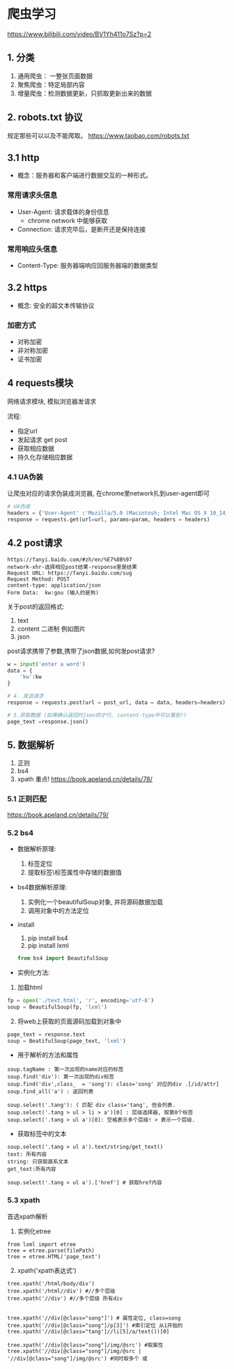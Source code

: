 # 爬虫学习
https://www.bilibili.com/video/BV1Yh411o7Sz?p=2

## 1. 分类
1. 通用爬虫： 一整张页面数据
2. 聚焦爬虫：特定局部内容
3. 增量爬虫：检测数据更新，只抓取更新出来的数据

## 2. robots.txt 协议
 规定那些可以以及不能爬取。 https://www.taobao.com/robots.txt

## 3.1 http
- 概念：服务器和客户端进行数据交互的一种形式。

### 常用请求头信息
- User-Agent: 请求载体的身份信息
    - chrome network 中能够获取
- Connection: 请求完毕后，是断开还是保持连接

### 常用响应头信息
- Content-Type: 服务器端响应回服务器端的数据类型

## 3.2 https
- 概念: 安全的超文本传输协议

### 加密方式
- 对称加密
- 非对称加密
- 证书加密

## 4 requests模块
网络请求模块, 模拟浏览器发请求

流程:
- 指定url
- 发起请求 get post
- 获取相应数据
- 持久化存储相应数据

### 4.1 UA伪装
让爬虫对应的请求伪装成浏览器, 在chrome里network扎到user-agent即可
```python
# UA伪装
headers = {'User-Agent' :'Mozilla/5.0 (Macintosh; Intel Mac OS X 10_14_6) AppleWebKit/537.36 (KHTML, like Gecko) Chrome/85.0.4183.121 Safari/537.36'}
response = requests.get(url=url, params=param, headers = headers)
```

## 4.2 post请求
```
https://fanyi.baidu.com/#zh/en/%E7%8B%97
network-xhr-选择相应post结果-response里是结果
Request URL: https://fanyi.baidu.com/sug
Request Method: POST
content-type: application/json
Form Data:  kw:gou (输入的是狗)
```
关于post的返回格式: 
1. text
2. content 二进制 例如图片
3. json

post请求携带了参数,携带了json数据,如何发post请求?
```python
w = input('enter a word')
data = {
    'kw':kw
}

# 4. 发送请求
response = requests.post(url = post_url, data = data, headers=headers)

# 5.获取数据 (如果确认返回时json的才行, content-type中可以看到!)
page_text =response.json()
```

## 5. 数据解析
1. 正则
2. bs4
3. xpath 重点!
https://book.apeland.cn/details/78/

### 5.1 正则匹配
https://book.apeland.cn/details/79/

### 5.2 bs4
- 数据解析原理:
    1. 标签定位
    2. 提取标签\标签属性中存储的数据值
- bs4数据解析原理:
    1. 实例化一个beautifulSoup对象, 并将源码数据加载
    2. 调用对象中的方法定位
- install
    1. pip install bs4
    2. pip install lxml

    ```python
    from bs4 import BeautifulSoup
    ```
- 实例化方法:  
1. 加载html
```python
fp = open('./text.html', 'r', encoding='utf-8')
soup = BeautifulSoup(fp, 'lxml')
```
2. 将web上获取的页面源码加载到对象中  
```python
page_text = response.text
soup = BeatifulSoup(page_text, 'lxml')
```

- 用于解析的方法和属性
```
soup.tagName : 第一次出现的name对应的标签
soup.find('div'): 第一次出现的div标签
soup.find('div',class_  = 'song'): class='song' 对应的div .[/id/attr]
soup.find_all('a') : 返回列表

soup.select('.tang'): ( 匹配 div class='tang', 但会列表.
soup.select('.tang > ul > li > a')[0] : 层级选择器, 取第0个标签
soup.select('.tang > ul a')[0]: 空格表示多个层级! > 表示一个层级. 
```
- 获取标签中的文本
```
soup.select('.tang > ul a').text/string/get_text() 
text: 所有内容
string: 只获取直系文本 
get_text:所有内容 

soup.select('.tang > ul a').['href'] # 获取href内容
```

### 5.3 xpath
首选xpath解析

1. 实例化etree
```
from lxml import etree
tree = etree.parse(filePath)
tree = etree.HTML('page_text')
```
2. xpath('xpath表达式')
```
tree.xpath('/html/body/div')
tree.xpath('/html//div') #//多个层级
tree.xpath('//div') #//多个层级 所有div


tree.xpath('//div[@class="song"]') # 属性定位, class=song
tree.xpath('//div[@class="song"]/p[3]') #索引定位 从1开始的
tree.xpath('//div[@class="tang']//li[5]/a/text())[0] 

tree.xpath('//div[@class="song"]/img/@src') #取属性
tree.xpath('//div[@class="song"]/img/@src | '//div[@class="song"]/img/@src') #同时取多个 或

```



